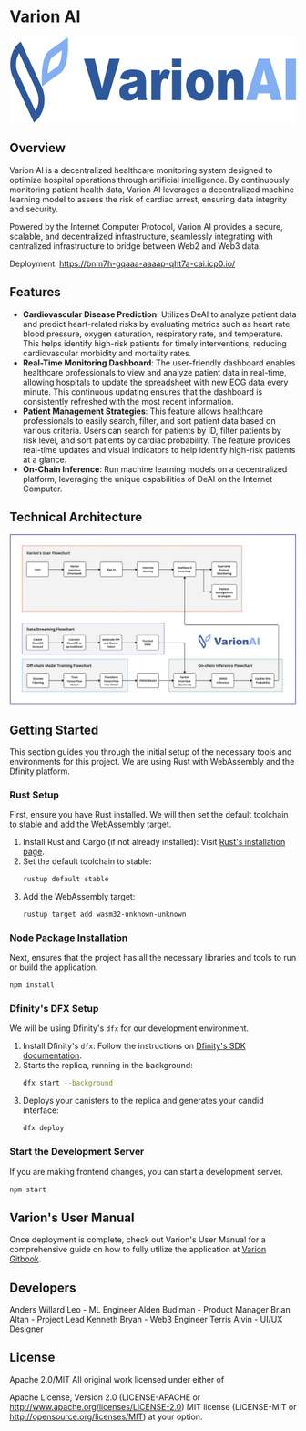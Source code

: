 # Varion AI

<p align="center"><img width="628" height="150" src="src/varion_frontend/public/varionlogo.png"></p>

## Overview

Varion AI is a decentralized healthcare monitoring system designed to optimize hospital operations through artificial intelligence. By continuously monitoring patient health data, Varion AI leverages a decentralized machine learning model to assess the risk of cardiac arrest, ensuring data integrity and security. 

Powered by the Internet Computer Protocol, Varion AI provides a secure, scalable, and decentralized infrastructure, seamlessly integrating with centralized infrastructure to bridge between Web2 and Web3 data.

Deployment: https://bnm7h-gqaaa-aaaap-qht7a-cai.icp0.io/

## Features

- **Cardiovascular Disease Prediction**: Utilizes DeAI to analyze patient data and predict heart-related risks by evaluating metrics such as heart rate, blood pressure, oxygen saturation, respiratory rate, and temperature. This helps identify high-risk patients for timely interventions, reducing cardiovascular morbidity and mortality rates.
- **Real-Time Monitoring Dashboard**: The user-friendly dashboard enables healthcare professionals to view and analyze patient data in real-time, allowing hospitals to update the spreadsheet with new ECG data every minute. This continuous updating ensures that the dashboard is consistently refreshed with the most recent information.
- **Patient Management Strategies**: This feature allows healthcare professionals to easily search, filter, and sort patient data based on various criteria. Users can search for patients by ID, filter patients by risk level, and sort patients by cardiac probability. The feature provides real-time updates and visual indicators to help identify high-risk patients at a glance.
- **On-Chain Inference**: Run machine learning models on a decentralized platform, leveraging the unique capabilities of DeAI on the Internet Computer.

## Technical Architecture
<p align="center"><img src="src/varion_frontend/public/TechArch.png"></p>

## Getting Started

This section guides you through the initial setup of the necessary tools and environments for this project. We are using Rust with WebAssembly and the Dfinity platform.

### Rust Setup

First, ensure you have Rust installed. We will then set the default toolchain to stable and add the WebAssembly target.

1. Install Rust and Cargo (if not already installed): Visit [Rust's installation page](https://www.rust-lang.org/tools/install).
2. Set the default toolchain to stable:
   ```bash
   rustup default stable
   ```
3. Add the WebAssembly target:
   ```bash
   rustup target add wasm32-unknown-unknown
   ```

### Node Package Installation
Next, ensures that the project has all the necessary libraries and tools to run or build the application.
```bash
npm install
```

### Dfinity's DFX Setup

We will be using Dfinity's `dfx` for our development environment.

1. Install Dfinity's `dfx`: Follow the instructions on [Dfinity's SDK documentation](https://sdk.dfinity.org/docs/quickstart/quickstart.html).
2. Starts the replica, running in the background:
   ```bash
   dfx start --background
   ```
3. Deploys your canisters to the replica and generates your candid interface:
   ```bash
   dfx deploy
   ```

### Start the Development Server
If you are making frontend changes, you can start a development server.
```bash
npm start
```

## Varion's User Manual
Once deployment is complete, check out Varion's User Manual for a comprehensive guide on how to fully utilize the application at [Varion Gitbook](https://varion.gitbook.io/varion-ai-documentation).

## Developers
Anders Willard Leo - ML Engineer
Alden Budiman - Product Manager
Brian Altan - Project Lead
Kenneth Bryan - Web3 Engineer
Terris Alvin - UI/UX Designer

## License

Apache 2.0/MIT
All original work licensed under either of

Apache License, Version 2.0 (LICENSE-APACHE or http://www.apache.org/licenses/LICENSE-2.0)
MIT license (LICENSE-MIT or http://opensource.org/licenses/MIT) at your option.
